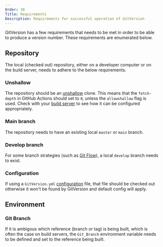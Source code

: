 ```yaml
---
Order: 30
Title: Requirements
Description: Requirements for successful operation of GitVersion
---
```


GitVersion has a few requirements that needs to be met in order to be able to
produce a version number. These requirements are enumerated below.

## Repository

The local (checked out) repository, either on a developer computer or on the
build server, needs to adhere to the below requirements.

### Unshallow

The repository should be an [unshallow][git-unshallow] clone. This means
that the `fetch-depth` in GitHub Actions should set to `0`, unless
the `allowshallow` flag is used.
Check with your [build server][build-servers] to see how it can be configured
appropriately.

### Main branch

The repository needs to have an existing local `master` or `main` branch.

### Develop branch

For some branch strategies (such as [Git Flow][gitflow]), a local `develop`
branch needs to exist.

### Configuration

If using a `GitVersion.yml` [configuration][configuration] file, that file
should be checked out otherwise it won't be found by GitVersion and default
config will apply.

## Environment

### Git Branch

If it is ambigous which reference (branch or tag) is being built, which is often
the case on build servers, the `Git_Branch` environment variable needs to be
defined and set to the reference being built.

[git-unshallow]: https://git-scm.com/docs/git-fetch#Documentation/git-fetch.txt---unshallow

[gitflow]: /docs/learn/branching-strategies/gitflow

[build-servers]: /docs/reference/build-servers

[configuration]: /docs/reference/configuration
